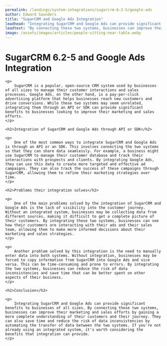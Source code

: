 ```yaml
---
permalink: /landings/system-integrations/sugarcrm-6-2-5/google-ads
author: Edward Saunders
title: "SugarCRM and Google Ads Integration"
leadhead: "Integrating SugarCRM and Google Ads can provide significant benefits to businesses of all sizes"
leadtext: "By connecting these two systems, businesses can improve their marketing and sales efforts by gaining a more complete understanding of their customers and their journey. They can also save time and reduce the risk of data inconsistencies by automating the transfer of data between the two systems. If you're not already using an integrated system, it's worth considering the benefits that integration can provide."
image: /assets/images/articles/people-sitting-near-table.webp
---
```

<div class="arttext">	<h1>SugarCRM 6.2-5 and Google Ads Integration</h1>

	<p>
		SugarCRM is a popular, open-source CRM system used by businesses of all sizes to manage their customer interactions and sales processes. Google Ads, on the other hand, is a pay-per-click advertising platform that helps businesses reach new customers and drive conversions. While these two systems may seem unrelated, integrating them through an API or SDK can provide significant benefits to businesses looking to improve their marketing and sales efforts.
	</p>

	<h2>Integration of SugarCRM and Google Ads through API or SDK</h2>

	<p>
		One of the most common ways to integrate SugarCRM and Google Ads is through an API or an SDK. This involves connecting the two systems so that they can share data seamlessly. For example, a business might use SugarCRM to manage their customer database and track their interactions with prospects and clients. By integrating Google Ads, they can use this data to create more targeted and effective ad campaigns. They can also track the success of these campaigns through SugarCRM, allowing them to refine their marketing strategies over time.
	</p>

	<h2>Problems their integration solves</h2>

	<p>
		One of the main problems solved by the integration of SugarCRM and Google Ads is the lack of visibility into the customer journey. Without an integrated system, businesses may be collecting data from different sources, making it difficult to get a complete picture of their customers. By integrating these two systems, businesses can see how their customers are interacting with their ads and their sales team, allowing them to make more informed decisions about their marketing and sales strategies.
	</p>

	<p>
		Another problem solved by this integration is the need to manually enter data into both systems. Without integration, businesses may be forced to copy information from SugarCRM into Google Ads and vice versa. This can be time-consuming and prone to errors. By integrating the two systems, businesses can reduce the risk of data inconsistencies and save time that can be better spent on other aspects of their business.
	</p>

	<h2>Conclusion</h2>

	<p>
		Integrating SugarCRM and Google Ads can provide significant benefits to businesses of all sizes. By connecting these two systems, businesses can improve their marketing and sales efforts by gaining a more complete understanding of their customers and their journey. They can also save time and reduce the risk of data inconsistencies by automating the transfer of data between the two systems. If you're not already using an integrated system, it's worth considering the benefits that integration can provide.
	</p>

</div>